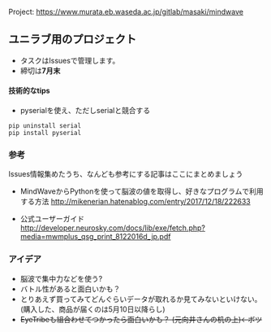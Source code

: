 Project: https://www.murata.eb.waseda.ac.jp/gitlab/masaki/mindwave

## ユニラブ用のプロジェクト

* タスクはIssuesで管理します。
* 締切は**7月末**

#### 技術的なtips
* pyserialを使え、ただしserialと競合する
```
pip uninstall serial
pip install pyserial
```

### 参考
Issues情報集めたうち、なんども参考にする記事はここにまとめましょう

* MindWaveからPythonを使って脳波の値を取得し、好きなプログラムで利用する方法
http://mikenerian.hatenablog.com/entry/2017/12/18/222633

* 公式ユーザーガイド
http://developer.neurosky.com/docs/lib/exe/fetch.php?media=mwmplus_qsg_print_8122016d_jp.pdf

### アイデア
* 脳波で集中力などを使う?
* バトル性があると面白いかも？
* とりあえず買ってみてどんぐらいデータが取れるか見てみないといけない。(購入した、商品が届くのは5月10日以降らし)
* ~~EyeTribeも組合わせてつかったら面白いかも？ (元向井さんの机の上)←ボツ~~





